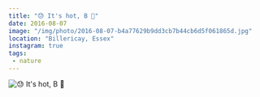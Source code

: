 ```yaml
---
title: "😓 It's hot, B 🐝"
date: 2016-08-07
image: "/img/photo/2016-08-07-b4a77629b9dd3cb7b44cb6d5f061865d.jpg"
location: "Billericay, Essex"
instagram: true
tags:
 - nature
---
```


![😓 It's hot, B 🐝](/img/photo/2016-08-07-b4a77629b9dd3cb7b44cb6d5f061865d.jpg)
